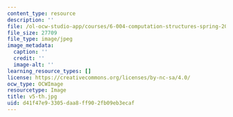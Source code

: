 ```yaml
---
content_type: resource
description: ''
file: /ol-ocw-studio-app/courses/6-004-computation-structures-spring-2017/d41f47e93305daa8ff902fb09eb3ecaf_v5-th.jpg
file_size: 27709
file_type: image/jpeg
image_metadata:
  caption: ''
  credit: ''
  image-alt: ''
learning_resource_types: []
license: https://creativecommons.org/licenses/by-nc-sa/4.0/
ocw_type: OCWImage
resourcetype: Image
title: v5-th.jpg
uid: d41f47e9-3305-daa8-ff90-2fb09eb3ecaf
---
```

